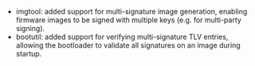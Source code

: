 - imgtool: added support for multi-signature image generation, enabling firmware images to be signed with multiple keys (e.g. for multi-party signing).
- bootutil: added support for verifying multi-signature TLV entries, allowing the bootloader to validate all signatures on an image during startup.
